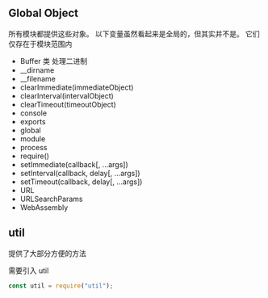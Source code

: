 ## Global Object

所有模块都提供这些对象。 以下变量虽然看起来是全局的，但其实并不是。 它们仅存在于模块范围内

-   Buffer 类 处理二进制
-   \_\_dirname
-   \_\_filename
-   clearImmediate(immediateObject)
-   clearInterval(intervalObject)
-   clearTimeout(timeoutObject)
-   console
-   exports
-   global
-   module
-   process
-   require()
-   setImmediate(callback[, ...args])
-   setInterval(callback, delay[, ...args])
-   setTimeout(callback, delay[, ...args])
-   URL
-   URLSearchParams
-   WebAssembly

## util

提供了大部分方便的方法

需要引入 util

```js
const util = require("util");
```
